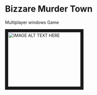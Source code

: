 # Bizzare Murder Town
Multiplayer windows Game

<a href="http://www.youtube.com/watch?feature=player_embedded&v=60OnP5Xn9Y4
" target="_blank"><img src="http://img.youtube.com/vi/60OnP5Xn9Y4/0.jpg" 
alt="IMAGE ALT TEXT HERE" width="240" height="180" border="10" /></a>
